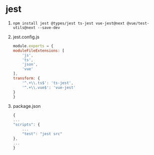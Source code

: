 # jest


1. `npm install jest @types/jest ts-jest vue-jest@next @vue/test-utils@next --save-dev`
1. jest.config.js

    ```js
    module.exports = {
    moduleFileExtensions: [
        'js',
        'ts',
        'json',
        'vue'
    ],
    transform: {
        '^.+\\.ts$': 'ts-jest',
        '^.+\\.vue$': 'vue-jest'
    }
    }
    ```

1. package.json

    ```js
    {
    ...
    "scripts": {
        ...
        "test": "jest src"
    },
    ...
    }
    ```